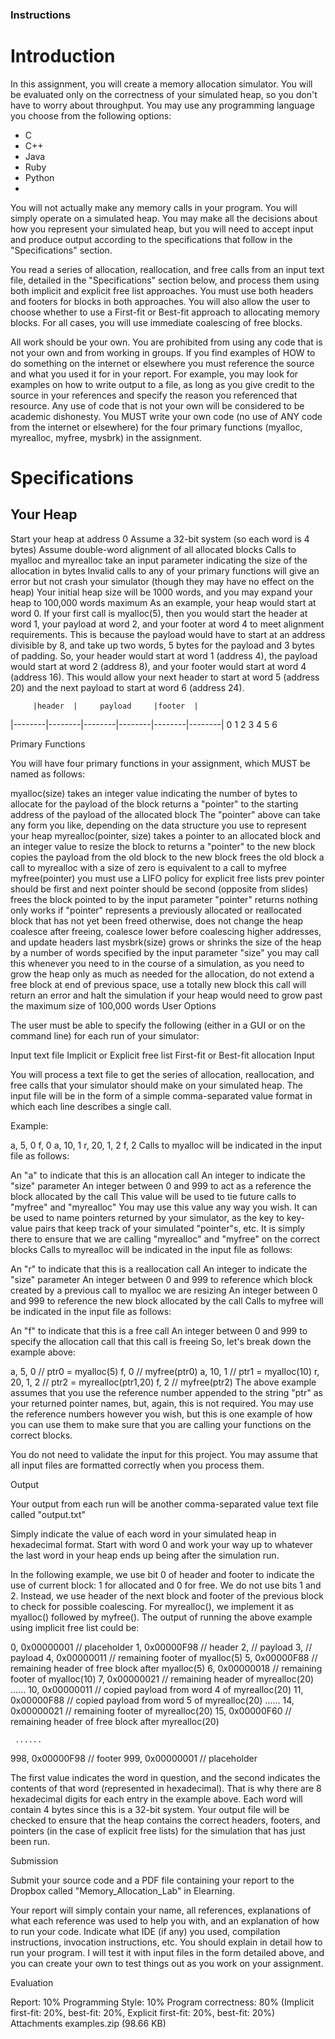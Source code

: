 ### Instructions
# Introduction

In this assignment, you will create a memory allocation simulator. You will be evaluated only on the correctness of your simulated heap, so you don't have to worry about throughput. You may use any programming language you choose from the following options:

- C
- C++
- Java
- Ruby
- Python
- 
You will not actually make any memory calls in your program. You will simply operate on a simulated heap. You may make all the decisions about how you represent your simulated heap, but you will need to accept input and produce output according to the specifications that follow in the "Specifications" section.

You read a series of allocation, reallocation, and free calls from an input text file, detailed in the "Specifications" section below, and process them using both implicit and explicit free list approaches. You must use both headers and footers for blocks in both approaches. You will also allow the user to choose whether to use a First-fit or Best-fit approach to allocating memory blocks. For all cases, you will use immediate coalescing of free blocks.

All work should be your own. You are prohibited from using any code that is not your own and from working in groups. If you find examples of HOW to do something on the internet or elsewhere you must reference the source and what you used it for in your report. For example, you may look for examples on how to write output to a file, as long as you give credit to the source in your references and specify the reason you referenced that resource. Any use of code that is not your own will be considered to be academic dishonesty. You MUST write your own code (no use of ANY code from the internet or elsewhere) for the four primary functions (myalloc, myrealloc, myfree, mysbrk) in the assignment.

# Specifications

## Your Heap

Start your heap at address 0
Assume a 32-bit system (so each word is 4 bytes)
Assume double-word alignment of all allocated blocks
Calls to myalloc and myrealloc take an input parameter indicating the size of the allocation in bytes
Invalid calls to any of your primary functions will give an error but not crash your simulator (though they may have no effect on the heap)
Your initial heap size will be 1000 words, and you may expand your heap to 100,000 words maximum
As an example, your heap would start at word 0. If your first call is myalloc(5), then you would start the header at word 1, your payload at word 2, and your footer at word 4 to meet alignment requirements. This is because the payload would have to start at an address divisible by 8, and take up two words, 5 bytes for the payload and 3 bytes of padding. So, your header would start at word 1 (address 4), the payload would start at word 2 (address 8), and your footer would start at word 4 (address 16). This would allow your next header to start at word 5 (address 20) and the next payload to start at word 6 (address 24). 

         |header  |     payload     |footer  |        
|--------|--------|--------|--------|--------|--------|
0        1        2        3        4        5        6

Primary Functions

You will have four primary functions in your assignment, which MUST be named as follows:

myalloc(size)
takes an integer value indicating the number of bytes to allocate for the payload of the block
returns a "pointer" to the starting address of the payload of the allocated block
The "pointer" above can take any form you like, depending on the data structure you use to represent your heap
myrealloc(pointer, size)
takes a pointer to an allocated block and an integer value to resize the block to
returns a "pointer" to the new block
copies the payload from the old block to the new block
frees the old block
a call to myrealloc with a size of zero is equivalent to a call to myfree
myfree(pointer)
you must use a LIFO policy for explicit free lists
prev pointer should be first and next pointer should be second (opposite from slides)
frees the block pointed to by the input parameter "pointer"
returns nothing
only works if "pointer" represents a previously allocated or reallocated block that has not yet been freed
otherwise, does not change the heap
coalesce after freeing, coalesce lower before coalescing higher addresses, and update headers last
mysbrk(size)
grows or shrinks the size of the heap by a number of words specified by the input parameter "size"
you may call this whenever you need to in the course of a simulation, as you need to grow the heap only as much as needed for the allocation, do not extend a free block at end of previous space, use a totally new block
this call will return an error and halt the simulation if your heap would need to grow past the maximum size of 100,000 words
User Options

The user must be able to specify the following (either in a GUI or on the command line) for each run of your simulator:

Input text file
Implicit or Explicit free list
First-fit or Best-fit allocation
Input

You will process a text file to get the series of allocation, reallocation, and free calls that your simulator should make on your simulated heap. The input file will be in the form of a simple comma-separated value format in which each line describes a single call.

Example:

a, 5, 0
f, 0
a, 10, 1
r, 20, 1, 2
f, 2
Calls to myalloc will be indicated in the input file as follows:

An "a" to indicate that this is an allocation call
An integer to indicate the "size" parameter
An integer between 0 and 999 to act as a reference the block allocated by the call
This value will be used to tie future calls to "myfree" and "myrealloc"
You may use this value any way you wish. It can be used to name pointers returned by your simulator, as the key to key-value pairs that keep track of your simulated "pointer"s, etc. It is simply there to ensure that we are calling "myrealloc" and "myfree" on the correct blocks
Calls to myrealloc will be indicated in the input file as follows:

An "r" to indicate that this is a reallocation call
An integer to indicate the "size" parameter
An integer between 0 and 999 to reference which block created by a previous call to myalloc we are resizing
An integer between 0 and 999 to reference the new block allocated by the call
Calls to myfree will be indicated in the input file as follows:

An "f" to indicate that this is a free call
An integer between 0 and 999 to specify the allocation call that this call is freeing
So, let's break down the example above:

a, 5, 0      // ptr0 = myalloc(5)
f, 0         // myfree(ptr0)
a, 10, 1     // ptr1 = myalloc(10)
r, 20, 1, 2  // ptr2 = myrealloc(ptr1,20)
f, 2         // myfree(ptr2)
The above example assumes that you use the reference number appended to the string "ptr" as your returned pointer names, but, again, this is not required. You may use the reference numbers however you wish, but this is one example of how you can use them to make sure that you are calling your functions on the correct blocks.

You do not need to validate the input for this project. You may assume that all input files are formatted correctly when you process them.

Output

Your output from each run will be another comma-separated value text file called "output.txt"

Simply indicate the value of each word in your simulated heap in hexadecimal format. Start with word 0 and work your way up to whatever the last word in your heap ends up being after the simulation run. 

In the following example, we use bit 0 of header and footer to indicate the use of current block: 1 for allocated and 0 for free. We do not use bits 1 and 2. Instead, we use header of the next block and footer of the previous block to check for possible coalescing. For myrealloc(), we implement it as myalloc() followed by myfree(). The output of running the above example using implicit free list could be:

  0, 0x00000001 // placeholder
  1, 0x00000F98 // header 
  2,            // payload
  3,            // payload
  4, 0x00000011 // remaining footer of myalloc(5)
  5, 0x00000F88 // remaining header of free block after myalloc(5)
  6, 0x00000018 // remaining footer of myalloc(10)
  7, 0x00000021 // remaining header of myrealloc(20)
     ......
 10, 0x00000011 // copied payload from word 4 of myrealloc(20)
 11, 0x00000F88 // copied payload from word 5 of myrealloc(20)
     ......
 14, 0x00000021 // remaining footer of myrealloc(20) 
 15, 0x00000F60 // remaining header of free block after myrealloc(20)

     ......

998, 0x00000F98 // footer
999, 0x00000001 // placeholder

The first value indicates the word in question, and the second indicates the contents of that word (represented in hexadecimal). That is why there are 8 hexadecimal digits for each entry in the example above. Each word will contain 4 bytes since this is a 32-bit system. Your output file will be checked to ensure that the heap contains the correct headers, footers, and pointers (in the case of explicit free lists) for the simulation that has just been run.

Submission

Submit your source code and a PDF file containing your report to the Dropbox called "Memory_Allocation_Lab" in Elearning. 

Your report will simply contain your name, all references, explanations of what each reference was used to help you with, and an explanation of how to run your code. Indicate what IDE (if any) you used, compilation instructions, invocation instructions, etc. You should explain in detail how to run your program. I will test it with input files in the form detailed above, and you can create your own to test things out as you work on your assignment.

Evaluation

Report: 10%
Programming Style: 10%
Program correctness: 80% 
(Implicit first-fit: 20%, best-fit: 20%, Explicit first-fit: 20%, best-fit: 20%)
Attachments
examples.zip
(98.66 KB)
